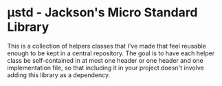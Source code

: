 # μstd - Jackson's Micro Standard Library

This is a collection of helpers classes that I've made that feel reusable enough to be kept in a central repository. The goal is to have each helper class be self-contained in at most one header or one header and one implementation file, so that including it in your project doesn't involve adding this library as a dependency.
